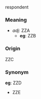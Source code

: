 respondent
### Meaning
+ _adj_: ZZA
    + __eg__: ZZB

### Origin

ZZC

### Synonym

__eg__: ZZD

+ ZZE


